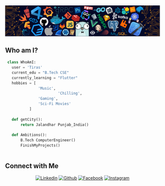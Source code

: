 ![Github Banner](https://github.com/Jaydeep-Yadav/Jaydeep-Yadav/blob/main/banner.png)
## Who am I?

 ```python
  class WhoAmI:
    user = 'Tiras'
	current_edu = "B.Tech CSE"
    currently_learning = "Flutter"
	hobbies = [
				'Music',
                         'Chilling',
			 	'Gaming',
				'Sci-Fi Movies'
			]
	
	def getCity():
		return Jalandhar Punjab_India()
	
	def Ambitions():
		B.Tech ComputerEngineer()
		FinishMyProjects()
	
 ```
## Connect with Me


<p align="center">
  <a href="https://linkedin.com/in/Tiras jeanwal"><img alt="Linkedin" title=Tiras Jeanwal Linkedin" src="https://img.shields.io/badge/LinkedIn-0077B5?style=for-the-badge&logo=linkedin&logoColor=white"></a>
  <a href="https://github.com/Journeyboy123"><img alt="Github" title="Journeyboy123 Github" src="https://img.shields.io/badge/GitHub-100000?style=for-the-badge&logo=github&logoColor=white"></a>
  <a href="https://www.snapchat.com/add/tiras_kumar19><img alt="tiras kumarSnapchat" title="tiras kumar SC" src="https://img.shields.io/badge/Snapchat-FFFC00?style=for-the-badge&logo=snapchat&logoColor=white"></a>
  <a href="https://facebook.com/Lostboy Joureny"><img alt="Facebook" title="Lostboy Journey FB" src="https://img.shields.io/badge/Facebook-1877F2?style=for-the-badge&logo=facebook&logoColor=white"></a>
  <a href="https://instagram.com/journey_boy_777"><img alt="Instagram" title="tiras_kumar_777Instagram" src="https://img.shields.io/badge/Instagram-E4405F?style=for-the-badge&logo=instagram&logoColor=white"></a>
 </p>

